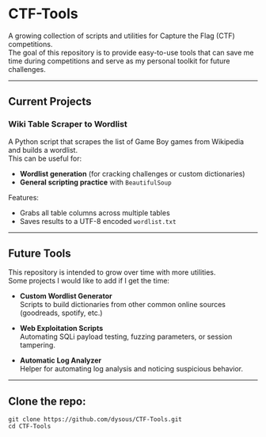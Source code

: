 # CTF-Tools

A growing collection of scripts and utilities for Capture the Flag (CTF) competitions.  
The goal of this repository is to provide easy-to-use tools that can save me time during competitions and serve as my personal toolkit for future challenges.

---

## Current Projects

### Wiki Table Scraper to Wordlist
A Python script that scrapes the list of Game Boy games from Wikipedia and builds a wordlist.  
This can be useful for:
- **Wordlist generation** (for cracking challenges or custom dictionaries)
- **General scripting practice** with `BeautifulSoup`

Features:
- Grabs all table columns across multiple tables
- Saves results to a UTF-8 encoded `wordlist.txt`
---


## Future Tools
This repository is intended to grow over time with more utilities.  
Some projects I would like to add if I get the time:

- **Custom Wordlist Generator**  
  Scripts to build dictionaries from other common online sources (goodreads, spotify, etc.)

- **Web Exploitation Scripts**  
  Automating SQLi payload testing, fuzzing parameters, or session tampering.

- **Automatic Log Analyzer**  
  Helper for automating log analysis and noticing suspicious behavior.

---

## Clone the repo:
```
git clone https://github.com/dysous/CTF-Tools.git
cd CTF-Tools
```
